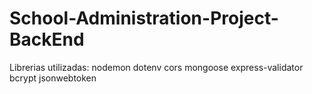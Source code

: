 # School-Administration-Project-BackEnd

Librerias utilizadas:
nodemon
dotenv
cors
mongoose
express-validator
bcrypt
jsonwebtoken
